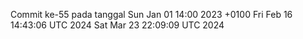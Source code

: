 Commit ke-55 pada tanggal Sun Jan 01 14:00 2023 +0100
Fri Feb 16 14:43:06 UTC 2024
Sat Mar 23 22:09:09 UTC 2024
